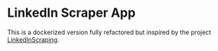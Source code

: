 # LinkedIn Scraper App

This is a dockerized version fully refactored but inspired by the project [LinkedInScraping](https://github.com/federicohaag/LinkedInScraping).
